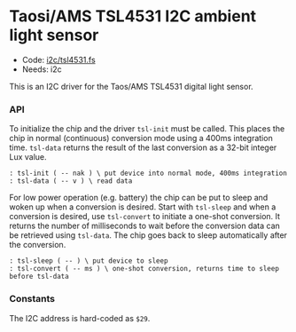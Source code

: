 # Taosi/AMS TSL4531 I2C ambient light sensor

[code]: i2c/tsl4531.fs (i2c)
* Code: <a href="https://github.com/jeelabs/embello/tree/master/explore/1608-forth/flib/i2c/tsl4531.fs">i2c/tsl4531.fs</a>
* Needs: i2c

This is an I2C driver for the Taos/AMS TSL4531 digital light sensor.

### API

To initialize the chip and the driver `tsl-init` must be called. This
places the chip in normal (continuous) conversion mode using a 400ms
integration time.  `tsl-data` returns the result of the last
conversion as a 32-bit integer Lux value.

[defs]: <> (tsl-init tsl-data)
```
: tsl-init ( -- nak ) \ put device into normal mode, 400ms integration
: tsl-data ( -- v ) \ read data
```

For low power operation (e.g. battery) the chip can be put to sleep
and woken up when a conversion is desired. Start with `tsl-sleep`
and when a conversion is desired, use `tsl-convert` to initiate
a one-shot conversion. It returns the number of milliseconds to wait
before the conversion data can be retrieved using `tsl-data`. The
chip goes back to sleep automatically after the conversion.

[defs]: <> (tsl-sleep tsl-convert)
```
: tsl-sleep ( -- ) \ put device to sleep
: tsl-convert ( -- ms ) \ one-shot conversion, returns time to sleep before tsl-data
```

### Constants

The I2C address is hard-coded as `$29`.
